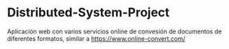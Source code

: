 # Distributed-System-Project
Aplicación web con varios servicios online de convesión de documentos de diferentes formatos, similar a https://www.online-convert.com/

